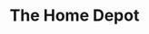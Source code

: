 ---
title: "The Home Depot"
url: /denver/the-home-depot-south-sheridan-boulevard/
shop: doityourself
---